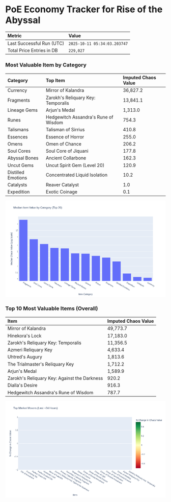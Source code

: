 # PoE Economy Tracker for Rise of the Abyssal

<!-- START_MAINTENANCE -->
| Metric | Value |
|:---|:---|
| Last Successful Run (UTC) | `2025-10-11 05:34:03.203747` |
| Total Price Entries in DB | `229,027` |

<!-- END_MAINTENANCE -->

<!-- START_DATAFRAME_DEBUG -->
<!-- END_DATAFRAME_DEBUG -->

<!-- START_CATEGORY_ANALYSIS -->
### Most Valuable Item by Category
| Category | Top Item | Imputed Chaos Value |
| :--- | :--- | :--- |
| Currency | Mirror of Kalandra | 36,827.2 |
| Fragments | Zarokh's Reliquary Key: Temporalis | 13,841.1 |
| Lineage Gems | Arjun's Medal | 1,313.0 |
| Runes | Hedgewitch Assandra's Rune of Wisdom | 754.3 |
| Talismans | Talisman of Sirrius | 410.8 |
| Essences | Essence of Horror | 255.0 |
| Omens | Omen of Chance | 206.2 |
| Soul Cores | Soul Core of Jiquani | 177.8 |
| Abyssal Bones | Ancient Collarbone | 162.3 |
| Uncut Gems | Uncut Spirit Gem (Level 20) | 120.9 |
| Distilled Emotions | Concentrated Liquid Isolation | 10.2 |
| Catalysts | Reaver Catalyst | 1.0 |
| Expedition | Exotic Coinage | 0.1 |


![Category Analysis Chart](charts/category_analysis.png)
<!-- END_ANALYSIS -->

<!-- START_ANALYSIS -->
### Top 10 Most Valuable Items (Overall)
| Item | Imputed Chaos Value |
| :--- | :--- |
| Mirror of Kalandra | 49,773.7 |
| Hinekora's Lock | 17,183.0 |
| Zarokh's Reliquary Key: Temporalis | 11,356.5 |
| Azmeri Reliquary Key | 4,633.4 |
| Uhtred's Augury | 1,813.6 |
| The Trialmaster's Reliquary Key | 1,712.2 |
| Arjun's Medal | 1,589.9 |
| Zarokh's Reliquary Key: Against the Darkness | 920.2 |
| Dialla's Desire | 916.3 |
| Hedgewitch Assandra's Rune of Wisdom | 787.7 |


![Market Movers Chart](charts/market_movers.png)
<!-- END_ANALYSIS -->
